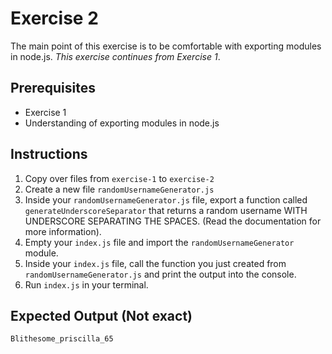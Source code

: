 # Exercise 2

The main point of this exercise is to be comfortable with exporting modules in node.js. _This exercise continues from Exercise 1_.

## Prerequisites

-   Exercise 1
-   Understanding of exporting modules in node.js

## Instructions

1.  Copy over files from `exercise-1` to `exercise-2`
2.  Create a new file `randomUsernameGenerator.js`
3.  Inside your `randomUsernameGenerator.js` file, export a function called `generateUnderscoreSeparator` that returns a random username WITH UNDERSCORE SEPARATING THE SPACES. (Read the documentation for more information).
4.  Empty your `index.js` file and import the `randomUsernameGenerator` module.
5.  Inside your `index.js` file, call the function you just created from `randomUsernameGenerator.js` and print the output into the console.
6.  Run `index.js` in your terminal.

## Expected Output (Not exact)

```
Blithesome_priscilla_65
```
